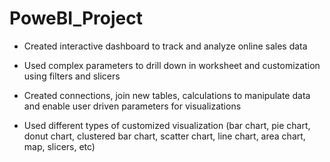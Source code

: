 # PoweBI_Project
* Created interactive dashboard to track and analyze online sales data

* Used complex parameters to drill down in worksheet and customization using filters and slicers

* Created connections, join new tables, calculations to manipulate data and enable user driven parameters for visualizations

* Used different types of customized visualization (bar chart, pie chart, donut chart, clustered bar chart, scatter chart, line chart, area chart, map, slicers, etc)
